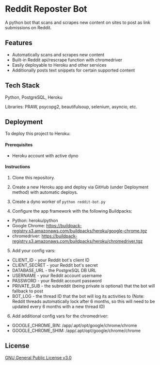 # Reddit Reposter Bot

A python bot that scans and scrapes new content on sites to post as link submissions on Reddit.

## Features

- Automatically scans and scrapes new content
- Built-in Reddit api/rescrape function with chromedriver
- Easily deployable to Heroku and other services
- Additionally posts text snippets for certain supported content

## Tech Stack

Python, PostgreSQL, Heroku

Libraries: PRAW, psycopg2, beautifulsoup, selenium, asyncio, etc.

## Deployment

To deploy this project to Heroku:

#### Prerequisites

- Heroku account with active dyno

#### Instructions

1. Clone this repository.

2. Create a new Heroku app and deploy via GitHub (under Deployment method) with automatic deploys.

3. Create a dyno worker of `python reddit-bot.py`

4. Configure the app framework with the following Buildpacks:    
- Python: heroku/python    
- Google Chrome: https://buildpack-registry.s3.amazonaws.com/buildpacks/heroku/google-chrome.tgz    
- chromedriver: https://buildpack-registry.s3.amazonaws.com/buildpacks/heroku/chromedriver.tgz    

5. Add your config vars:
- CLIENT_ID - your Reddit bot's client ID
- CLIENT_SECRET - your Reddit bot's secret
- DATABASE_URL - the PostgreSQL DB URL
- USERNAME - your Reddit account username
- PASSWORD - your Reddit account password
- PRIVATE_SUB - the subreddit (being private is optional) that the bot will fallback to post
- BOT_LOG - the thread ID that the bot will log its activities to (Note: Reddit threads automatically lock after 6 months, so this will need to be updated every 6 months with a new thread ID)

6. Add additional config vars for the chromedriver:   
- GOOGLE_CHROME_BIN: /app/.apt/opt/google/chrome/chrome    
- GOOGLE_CHROME_SHIM: /app/.apt/opt/google/chrome/chrome

## License

[GNU General Public License v3.0](https://github.com/zeka-mashi/reddit-reposter/blob/main/LICENSE)